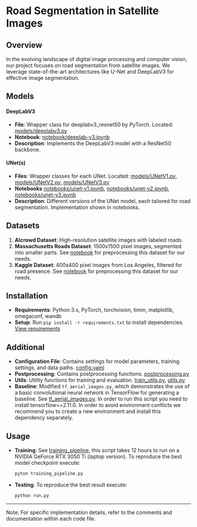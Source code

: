 # Road Segmentation in Satellite Images

## Overview
In the evolving landscape of digital image processing and computer vision, our project focuses on road segmentation from satellite images. We leverage state-of-the-art architectures like U-Net and DeepLabV3 for effective image segmentation.

## Models
#### DeepLabV3
- **File**: Wrapper class for deeplabv3_resnet50 by PyTorch. Located: [models/deeplabv3.py](https://github.com/ilievanadezhda/Road-Segmentation-ML/blob/main/models/DeepLabV3.py) 
- **Notebook**: [notebook/deeplab-v3.ipynb](https://github.com/ilievanadezhda/Road-Segmentation-ML/blob/main/notebooks/deeplab-v3.ipynb)
- **Description**: Implements the DeepLabV3 model with a ResNet50 backbone.

#### UNet(s)
- **Files**: Wrapper classes for each UNet. Located: [models/UNetV1.py](https://github.com/ilievanadezhda/Road-Segmentation-ML/blob/main/models/UNetV1.py), [models/UNetV2.py](https://github.com/ilievanadezhda/Road-Segmentation-ML/blob/main/models/UNetV2.py), [models/UNetV3.py](https://github.com/ilievanadezhda/Road-Segmentation-ML/blob/main/models/UNetV3.py) 
- **Notebooks** [notebooks/unet-v1.ipynb](https://github.com/ilievanadezhda/Road-Segmentation-ML/blob/main/notebooks/unet-v1.ipynb), [notebooks/unet-v2.ipynb](https://github.com/ilievanadezhda/Road-Segmentation-ML/blob/main/notebooks/unet-v2.ipynb), [notebooks/unet-v3.ipynb](https://github.com/ilievanadezhda/Road-Segmentation-ML/blob/main/notebooks/unet-v3.ipynb)
- **Description**: Different versions of the UNet model, each tailored for road segmentation. Implementation shown in notebooks.

## Datasets
1. **AIcrowd Dataset**: High-resolution satellite images with labeled roads.
2. **Massachusetts Roads Dataset**: 1500x1500 pixel images, segmented into smaller parts. See [notebook](https://github.com/ilievanadezhda/Road-Segmentation-ML/blob/main/notebooks/massachusetts.ipynb) for preprocessing this dataset for our needs. 
4. **Kaggle Dataset**: 400x400 pixel images from Los Angeles, filtered for road presence. See [notebook](https://github.com/ilievanadezhda/Road-Segmentation-ML/blob/main/notebooks/kaggle.ipynb) for preprocessing this dataset for our needs.

## Installation
- **Requirements**: Python 3.x, PyTorch, torchvision, timm, matplotlib, omegaconf, wandb
- **Setup**: Run `pip install -r requirements.txt` to install dependencies. [View requirements](https://github.com/ilievanadezhda/Road-Segmentation-ML/blob/main/requirements.txt)

## Additional
- **Configuration File**: Contains settings for model parameters, training settings, and data paths. [config.yaml](https://github.com/ilievanadezhda/Road-Segmentation-ML/blob/main/config.py)
- **Postprocessing**: Contains postprocessing functions. [postprocessing.py](https://github.com/ilievanadezhda/Road-Segmentation-ML/blob/main/postprocessing.py)
- **Utils**: Utility functions for training and evaluation. [train_utils.py](https://github.com/ilievanadezhda/Road-Segmentation-ML/blob/main/train_utils.py), [utils.py](https://github.com/ilievanadezhda/Road-Segmentation-ML/blob/main/utils.py)
- **Baseline**: Modified `tf_aerial_images.py`, which demonstrates the use of a basic convolutional neural network in TensorFlow for generating a baseline. See [tf_aerial_images.py](https://github.com/ilievanadezhda/Road-Segmentation-ML/blob/main/examples/tf_aerial_images.py). In order to run this script you need to install tensorflow==2.11.0. In order to avoid environment conflicts we recommend you to create a new environment and install this dependency separately. 

## Usage
- **Training**: See [training_pipeline](), this script takes 12 hours to run on a NVIDIA GeForce RTX 3050 Ti (laptop version). To reproduce the best model checkpoint execute:
  ```bash
  pyton training_pipeline.py
- **Testing**: To reproduce the best result execute:
  ```bash
  python run.py


---

Note: For specific implementation details, refer to the comments and documentation within each code file.
